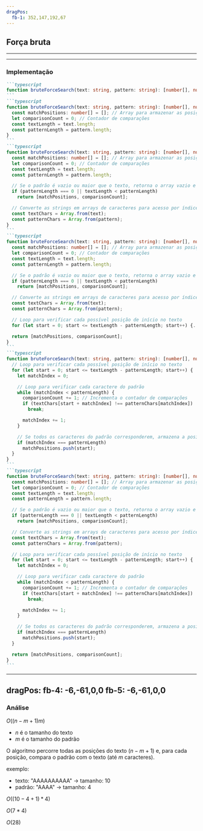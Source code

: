 ```yaml
---
dragPos:
  fb-1: 352,147,192,67
---
```


## Força bruta

<!-- <img border="rounded" class="w-full h-full" src="/images/força-bruta-1.svg" alt=""> -->

<Cadeia cadeia="TRES TIGRES TRISTES" />

<Cadeia v-drag="'fb-1'" cadeia="TRISTE" />

<Counter />

---
---

### Implementação

````md magic-move
```typescript
function bruteForceSearch(text: string, pattern: string): [number[], number] {...}
```
```typescript
function bruteForceSearch(text: string, pattern: string): [number[], number] {
  const matchPositions: number[] = []; // Array para armazenar as posições onde o padrão é encontrado
  let comparisonCount = 0; // Contador de comparações
  const textLength = text.length;
  const patternLength = pattern.length;
}
```
```typescript
function bruteForceSearch(text: string, pattern: string): [number[], number] {
  const matchPositions: number[] = []; // Array para armazenar as posições onde o padrão é encontrado
  let comparisonCount = 0; // Contador de comparações
  const textLength = text.length;
  const patternLength = pattern.length;

  // Se o padrão é vazio ou maior que o texto, retorna o array vazio e o contador
  if (patternLength === 0 || textLength < patternLength)
    return [matchPositions, comparisonCount];

  // Converte as strings em arrays de caracteres para acesso por índice
  const textChars = Array.from(text);
  const patternChars = Array.from(pattern);
}
```
```typescript
function bruteForceSearch(text: string, pattern: string): [number[], number] {
  const matchPositions: number[] = []; // Array para armazenar as posições onde o padrão é encontrado
  let comparisonCount = 0; // Contador de comparações
  const textLength = text.length;
  const patternLength = pattern.length;

  // Se o padrão é vazio ou maior que o texto, retorna o array vazio e o contador
  if (patternLength === 0 || textLength < patternLength)
    return [matchPositions, comparisonCount];

  // Converte as strings em arrays de caracteres para acesso por índice
  const textChars = Array.from(text);
  const patternChars = Array.from(pattern);

  // Loop para verificar cada possível posição de início no texto
  for (let start = 0; start <= textLength - patternLength; start++) {...}

  return [matchPositions, comparisonCount];
}
```
```typescript
function bruteForceSearch(text: string, pattern: string): [number[], number] {
  // Loop para verificar cada possível posição de início no texto
  for (let start = 0; start <= textLength - patternLength; start++) {
    let matchIndex = 0;

    // Loop para verificar cada caractere do padrão
    while (matchIndex < patternLength) {
      comparisonCount += 1; // Incrementa o contador de comparações
      if (textChars[start + matchIndex] !== patternChars[matchIndex])
        break;

      matchIndex += 1;
    }

    // Se todos os caracteres do padrão corresponderem, armazena a posição inicial
    if (matchIndex === patternLength)
      matchPositions.push(start);
  }
}
```
```typescript
function bruteForceSearch(text: string, pattern: string): [number[], number] {
  const matchPositions: number[] = []; // Array para armazenar as posições onde o padrão é encontrado
  let comparisonCount = 0; // Contador de comparações
  const textLength = text.length;
  const patternLength = pattern.length;

  // Se o padrão é vazio ou maior que o texto, retorna o array vazio e o contador
  if (patternLength === 0 || textLength < patternLength)
    return [matchPositions, comparisonCount];

  // Converte as strings em arrays de caracteres para acesso por índice
  const textChars = Array.from(text);
  const patternChars = Array.from(pattern);

  // Loop para verificar cada possível posição de início no texto
  for (let start = 0; start <= textLength - patternLength; start++) {
    let matchIndex = 0;

    // Loop para verificar cada caractere do padrão
    while (matchIndex < patternLength) {
      comparisonCount += 1; // Incrementa o contador de comparações
      if (textChars[start + matchIndex] !== patternChars[matchIndex])
        break;

      matchIndex += 1;
    }

    // Se todos os caracteres do padrão corresponderem, armazena a posição inicial
    if (matchIndex === patternLength)
      matchPositions.push(start);
  }

  return [matchPositions, comparisonCount];
}
```
````

---
dragPos:
  fb-4: -6,-61,0,0
  fb-5: -6,-61,0,0
---

### Análise

$O((n-m+1)m)$

- $n$ é o tamanho do texto
- $m$ é o tamanho do padrão

O algoritmo percorre todas as posições do texto $(n-m+1)$ e, para cada posição, compara o padrão com o texto (até $m$ caracteres).

exemplo:

- texto: "AAAAAAAAAA" -> tamanho: 10
- padrão: "AAAA" -> tamanho: 4

$O((10 - 4 + 1) * 4)$

$O(7 * 4)$

$O(28)$

<Cadeia v-drag="'fb-4'" cadeia="AAAAAAAAAA" class="absolute bottom-0 left-0" />
<Cadeia v-drag="'fb-5'" cadeia="AAAA" class="absolute bottom-0 right-0" />

<!--
O força bruta tem O notation de O((n-m+1)m), onde n é o tamanho do texto e m é o tamanho do padrão.

O algoritmo percorre todas as posições do texto (n-m+1) e, para cada posição, compara o padrão com o texto (ate m caracteres).

Se o padrão for encontrado no início do texto, o algoritmo terá complexidade O(nm), pois percorrerá todo o texto para encontrar o padrão.

No pior caso, o algoritmo terá complexidade O(nm), mas, em média, terá complexidade O((n-m+1)m/2).
-->
